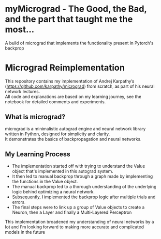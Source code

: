 # myMicrograd - The Good, the Bad, and the part that taught me the most...
A build of micrograd that implements the functionality present in Pytorch's backprop

# Micrograd Reimplementation

This repository contains my implementation of Andrej Karpathy’s (https://github.com/karpathy/micrograd) from scratch, as part of his neural network lectures.  
All code and explanations are based on my learning journey, see the notebook for detailed comments and experiments.

## What is micrograd?
micrograd is a minimalistic autograd engine and neural network library written in Python, designed for simplicity and clarity.  
It demonstrates the basics of backpropagation and neural networks.

## My Learning Process
- The implementation started off with trying to understand the Value object that's implemented in this autograd system.
- It then led to manual backprop through a graph made by implementing the functions in the Value object.
- The manual backprop led to a thorough understanding of the underlying logic behind optimizing a neural network.
- Subsequently, I implemented the backprop logic after multiple trials and errors.
- The final steps were to link up a group of Value objects to create a Neuron, then a Layer and finally a Multi-Layered Perceptron

This implementation broadened my understanding of neural networks by a lot and I'm looking forward to making more accurate and complicated models in the future
